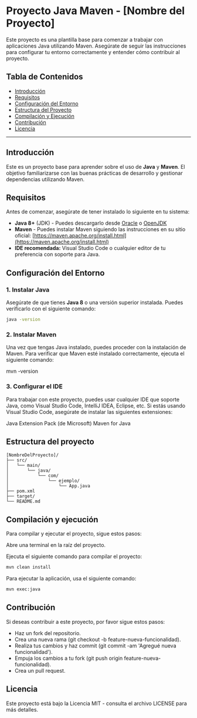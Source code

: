 # Proyecto Java Maven - [Nombre del Proyecto]

Este proyecto es una plantilla base para comenzar a trabajar con aplicaciones Java utilizando Maven. Asegúrate de seguir las instrucciones para configurar tu entorno correctamente y entender cómo contribuir al proyecto.

## Tabla de Contenidos

- [Introducción](#introducción)
- [Requisitos](#requisitos)
- [Configuración del Entorno](#configuración-del-entorno)
- [Estructura del Proyecto](#estructura-del-proyecto)
- [Compilación y Ejecución](#compilación-y-ejecución)
- [Contribución](#contribución)
- [Licencia](#licencia)

---

## Introducción

Este es un proyecto base para aprender sobre el uso de **Java** y **Maven**. El objetivo familiarizarse con las buenas prácticas de desarrollo y gestionar dependencias utilizando Maven.

## Requisitos

Antes de comenzar, asegúrate de tener instalado lo siguiente en tu sistema:

- **Java 8+** (JDK) - Puedes descargarlo desde [Oracle](https://www.oracle.com/java/technologies/javase-jdk11-downloads.html) o [OpenJDK](https://openjdk.java.net/)
- **Maven** - Puedes instalar Maven siguiendo las instrucciones en su sitio oficial: [https://maven.apache.org/install.html](https://maven.apache.org/install.html)
- **IDE recomendada:** Visual Studio Code o cualquier editor de tu preferencia con soporte para Java.

## Configuración del Entorno

### 1. Instalar Java
Asegúrate de que tienes **Java 8** o una versión superior instalada. Puedes verificarlo con el siguiente comando:

```bash
java -version
```

### 2. Instalar Maven
Una vez que tengas Java instalado, puedes proceder con la instalación de Maven. Para verificar que Maven esté instalado correctamente, ejecuta el siguiente comando:

mvn -version

### 3. Configurar el IDE
Para trabajar con este proyecto, puedes usar cualquier IDE que soporte Java, como Visual Studio Code, IntelliJ IDEA, Eclipse, etc. Si estás usando Visual Studio Code, asegúrate de instalar las siguientes extensiones:

Java Extension Pack (de Microsoft)
Maven for Java

## Estructura del proyecto

```plaintext
[NombreDelProyecto]/
├── src/
│   └── main/
│       └── java/
│           └── com/
│               └── ejemplo/
│                   └── App.java
├── pom.xml
├── target/
└── README.md
```

## Compilación y ejecución

Para compilar y ejecutar el proyecto, sigue estos pasos:

Abre una terminal en la raíz del proyecto.

Ejecuta el siguiente comando para compilar el proyecto:
```bash
mvn clean install
```
Para ejecutar la aplicación, usa el siguiente comando:
```bash
mvn exec:java
```

## Contribución

Si deseas contribuir a este proyecto, por favor sigue estos pasos:
- Haz un fork del repositorio.
- Crea una nueva rama (git checkout -b feature-nueva-funcionalidad).
- Realiza tus cambios y haz commit (git commit -am 'Agregué nueva funcionalidad').
- Empuja los cambios a tu fork (git push origin feature-nueva-funcionalidad).
- Crea un pull request.

## Licencia

Este proyecto está bajo la Licencia MIT - consulta el archivo LICENSE para más detalles.

